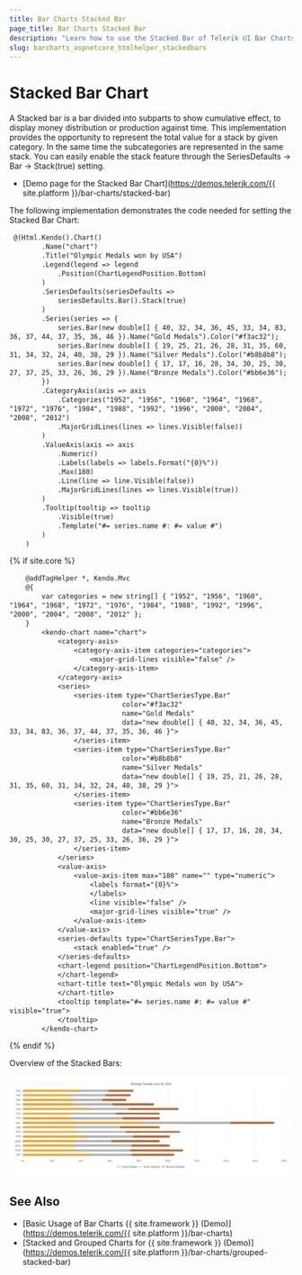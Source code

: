 ```yaml
---
title: Bar Charts Stacked Bar
page_title: Bar Charts Stacked Bar
description: "Learn how to use the Stacked Bar of Telerik UI Bar Charts component for {{ site.framework }}."
slug: barcharts_aspnetcore_htmlhelper_stackedbars
---
```


# Stacked Bar Chart

A Stacked bar is a bar divided into subparts to show cumulative effect, to display money distribution or production against time. This implementation provides the opportunity to represent the total value for a stack by given category. In the same time the subcategories are represented in the same stack. You can easily enable the stack feature through the SeriesDefaults -> Bar -> Stack(true) setting.

* [Demo page for the Stacked Bar Chart](https://demos.telerik.com/{{ site.platform }}/bar-charts/stacked-bar)

The following implementation demonstrates the code needed for setting the Stacked Bar Chart:

```HtmlHelper
 @(Html.Kendo().Chart()
        .Name("chart")
        .Title("Olympic Medals won by USA")
        .Legend(legend => legend
            .Position(ChartLegendPosition.Bottom)
        )
        .SeriesDefaults(seriesDefaults =>
            seriesDefaults.Bar().Stack(true)
        )
        .Series(series => {
            series.Bar(new double[] { 40, 32, 34, 36, 45, 33, 34, 83, 36, 37, 44, 37, 35, 36, 46 }).Name("Gold Medals").Color("#f3ac32");
            series.Bar(new double[] { 19, 25, 21, 26, 28, 31, 35, 60, 31, 34, 32, 24, 40, 38, 29 }).Name("Silver Medals").Color("#b8b8b8");
            series.Bar(new double[] { 17, 17, 16, 28, 34, 30, 25, 30, 27, 37, 25, 33, 26, 36, 29 }).Name("Bronze Medals").Color("#bb6e36");
        })
        .CategoryAxis(axis => axis
            .Categories("1952", "1956", "1960", "1964", "1968", "1972", "1976", "1984", "1988", "1992", "1996", "2000", "2004", "2008", "2012")
            .MajorGridLines(lines => lines.Visible(false))
        )
        .ValueAxis(axis => axis
            .Numeric()
            .Labels(labels => labels.Format("{0}%"))
            .Max(180)
            .Line(line => line.Visible(false))
            .MajorGridLines(lines => lines.Visible(true))
        )
        .Tooltip(tooltip => tooltip
            .Visible(true)
            .Template("#= series.name #: #= value #")
        )
    ) 
```
{% if site.core %}
```TagHelper
    @addTagHelper *, Kendo.Mvc
    @{
        var categories = new string[] { "1952", "1956", "1960", "1964", "1968", "1972", "1976", "1984", "1988", "1992", "1996", "2000", "2004", "2008", "2012" };
    }
        <kendo-chart name="chart">
            <category-axis>
                <category-axis-item categories="categories">
                    <major-grid-lines visible="false" />
                </category-axis-item>
            </category-axis>
            <series>
                <series-item type="ChartSeriesType.Bar"
                            color="#f3ac32"
                            name="Gold Medals"
                            data="new double[] { 40, 32, 34, 36, 45, 33, 34, 83, 36, 37, 44, 37, 35, 36, 46 }">
                </series-item>
                <series-item type="ChartSeriesType.Bar"
                            color="#b8b8b8"
                            name="Silver Medals"
                            data="new double[] { 19, 25, 21, 26, 28, 31, 35, 60, 31, 34, 32, 24, 40, 38, 29 }">
                </series-item>
                <series-item type="ChartSeriesType.Bar"
                            color="#bb6e36"
                            name="Bronze Medals"
                            data="new double[] { 17, 17, 16, 28, 34, 30, 25, 30, 27, 37, 25, 33, 26, 36, 29 }">
                </series-item>
            </series>
            <value-axis>
                <value-axis-item max="180" name="" type="numeric">
                    <labels format="{0}%">
                    </labels>
                    <line visible="false" />
                    <major-grid-lines visible="true" />
                </value-axis-item>
            </value-axis>
            <series-defaults type="ChartSeriesType.Bar">
                <stack enabled="true" />
            </series-defaults>
            <chart-legend position="ChartLegendPosition.Bottom">
            </chart-legend>
            <chart-title text="Olympic Medals won by USA">
            </chart-title>
            <tooltip template="#= series.name #: #= value #" visible="true">
            </tooltip>
        </kendo-chart>
```
{% endif %}

Overview of the Stacked Bars:

![Stacked Bars](images/stackedBars.png)

## See Also
* [Basic Usage of Bar Charts {{ site.framework }} (Demo)](https://demos.telerik.com/{{ site.platform }}/bar-charts)
* [Stacked and Grouped Charts for {{ site.framework }} (Demo)](https://demos.telerik.com/{{ site.platform }}/bar-charts/grouped-stacked-bar)
